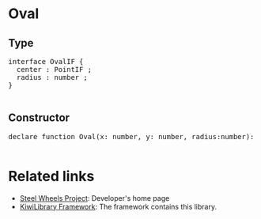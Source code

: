 # Oval

## Type
<pre>
interface OvalIF {
  center : PointIF ;
  radius : number ;
}

</pre>

## Constructor
<pre>
declare function Oval(x: number, y: number, radius:number): OvalIF ;

</pre>

# Related links
* [Steel Wheels Project](https://gitlab.com/steewheels/project/-/blob/main/README.md): Developer's home page
* [KiwiLibrary Framework](https://gitlab.com/steewheels/kiwiscript/-/blob/main/KiwiLibrary/README.md): The framework contains this library.


